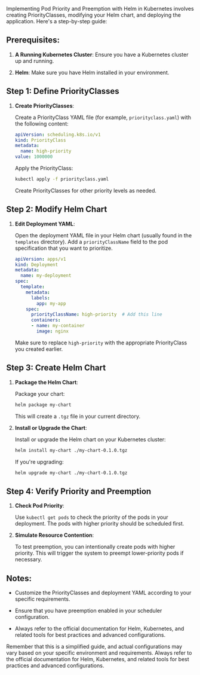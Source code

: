 Implementing Pod Priority and Preemption with Helm in Kubernetes involves creating PriorityClasses, modifying your Helm chart, and deploying the application. Here's a step-by-step guide:

## Prerequisites:

1. **A Running Kubernetes Cluster**: Ensure you have a Kubernetes cluster up and running.

2. **Helm**: Make sure you have Helm installed in your environment.

## Step 1: Define PriorityClasses

1. **Create PriorityClasses**:

   Create a PriorityClass YAML file (for example, `priorityclass.yaml`) with the following content:

   ```yaml
   apiVersion: scheduling.k8s.io/v1
   kind: PriorityClass
   metadata:
     name: high-priority
   value: 1000000
   ```

   Apply the PriorityClass:

   ```bash
   kubectl apply -f priorityclass.yaml
   ```

   Create PriorityClasses for other priority levels as needed.

## Step 2: Modify Helm Chart

1. **Edit Deployment YAML**:

   Open the deployment YAML file in your Helm chart (usually found in the `templates` directory). Add a `priorityClassName` field to the pod specification that you want to prioritize.

   ```yaml
   apiVersion: apps/v1
   kind: Deployment
   metadata:
     name: my-deployment
   spec:
     template:
       metadata:
         labels:
           app: my-app
       spec:
         priorityClassName: high-priority  # Add this line
         containers:
         - name: my-container
           image: nginx
   ```

   Make sure to replace `high-priority` with the appropriate PriorityClass you created earlier.

## Step 3: Create Helm Chart

1. **Package the Helm Chart**:

   Package your chart:

   ```bash
   helm package my-chart
   ```

   This will create a `.tgz` file in your current directory.

2. **Install or Upgrade the Chart**:

   Install or upgrade the Helm chart on your Kubernetes cluster:

   ```bash
   helm install my-chart ./my-chart-0.1.0.tgz
   ```

   If you're upgrading:

   ```bash
   helm upgrade my-chart ./my-chart-0.1.0.tgz
   ```

## Step 4: Verify Priority and Preemption

1. **Check Pod Priority**:

   Use `kubectl get pods` to check the priority of the pods in your deployment. The pods with higher priority should be scheduled first.

2. **Simulate Resource Contention**:

   To test preemption, you can intentionally create pods with higher priority. This will trigger the system to preempt lower-priority pods if necessary.

## Notes:

- Customize the PriorityClasses and deployment YAML according to your specific requirements.

- Ensure that you have preemption enabled in your scheduler configuration.

- Always refer to the official documentation for Helm, Kubernetes, and related tools for best practices and advanced configurations.

Remember that this is a simplified guide, and actual configurations may vary based on your specific environment and requirements. Always refer to the official documentation for Helm, Kubernetes, and related tools for best practices and advanced configurations.
